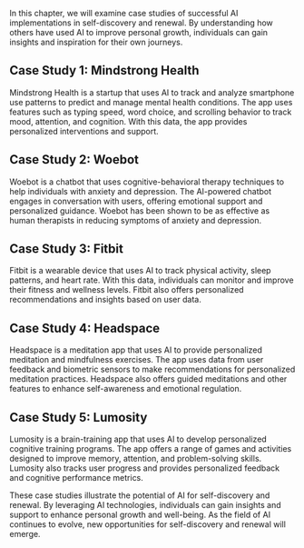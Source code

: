 

In this chapter, we will examine case studies of successful AI implementations in self-discovery and renewal. By understanding how others have used AI to improve personal growth, individuals can gain insights and inspiration for their own journeys.

Case Study 1: Mindstrong Health
-------------------------------

Mindstrong Health is a startup that uses AI to track and analyze smartphone use patterns to predict and manage mental health conditions. The app uses features such as typing speed, word choice, and scrolling behavior to track mood, attention, and cognition. With this data, the app provides personalized interventions and support.

Case Study 2: Woebot
--------------------

Woebot is a chatbot that uses cognitive-behavioral therapy techniques to help individuals with anxiety and depression. The AI-powered chatbot engages in conversation with users, offering emotional support and personalized guidance. Woebot has been shown to be as effective as human therapists in reducing symptoms of anxiety and depression.

Case Study 3: Fitbit
--------------------

Fitbit is a wearable device that uses AI to track physical activity, sleep patterns, and heart rate. With this data, individuals can monitor and improve their fitness and wellness levels. Fitbit also offers personalized recommendations and insights based on user data.

Case Study 4: Headspace
-----------------------

Headspace is a meditation app that uses AI to provide personalized meditation and mindfulness exercises. The app uses data from user feedback and biometric sensors to make recommendations for personalized meditation practices. Headspace also offers guided meditations and other features to enhance self-awareness and emotional regulation.

Case Study 5: Lumosity
----------------------

Lumosity is a brain-training app that uses AI to develop personalized cognitive training programs. The app offers a range of games and activities designed to improve memory, attention, and problem-solving skills. Lumosity also tracks user progress and provides personalized feedback and cognitive performance metrics.

These case studies illustrate the potential of AI for self-discovery and renewal. By leveraging AI technologies, individuals can gain insights and support to enhance personal growth and well-being. As the field of AI continues to evolve, new opportunities for self-discovery and renewal will emerge.
